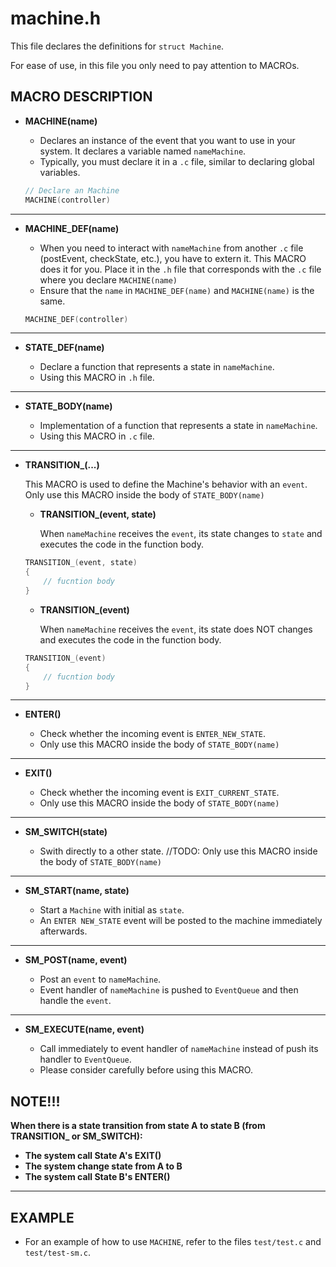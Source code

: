 # machine.h

This file declares the definitions for `struct Machine`.

For ease of use, in this file you only need to pay attention to MACROs.

## MACRO DESCRIPTION

- **MACHINE(name)**

    - Declares an instance of the event that you want to use in your system. It declares a variable named `nameMachine`.
    - Typically, you must declare it in a `.c` file, similar to declaring global variables.

    ```c
    // Declare an Machine
    MACHINE(controller)
    ```

---

- **MACHINE_DEF(name)**

    - When you need to interact with `nameMachine` from another `.c` file (postEvent, checkState, etc.), you have to extern it. This MACRO does it for you. Place it in the `.h` file that corresponds with the `.c` file where you declare `MACHINE(name)`
    - Ensure that the `name` in `MACHINE_DEF(name)` and `MACHINE(name)` is the same.

    ```h
    MACHINE_DEF(controller)
    ```

---

- **STATE_DEF(name)**

    - Declare a function that represents a state in `nameMachine`. 
    - Using this MACRO in `.h` file.

---

- **STATE_BODY(name)**

    - Implementation of a function that represents a state in `nameMachine`. 
    - Using this MACRO in `.c` file.

---

- **TRANSITION_(...)**
  
    This MACRO is used to define the Machine's behavior with an `event`. Only use this MACRO inside the body of `STATE_BODY(name)`
    
    - **TRANSITION_(event, state)**
    
        When `nameMachine` receives the `event`, its state changes to `state` and executes the code in the function body.

    ```c
    TRANSITION_(event, state)
    {
        // fucntion body
    }
    ```

    - **TRANSITION_(event)**

        When `nameMachine` receives the `event`, its state does NOT changes and executes the code in the function body.

    ```c
    TRANSITION_(event)
    {
        // fucntion body
    }
    ```

---

- **ENTER()**

    - Check whether the incoming event is `ENTER_NEW_STATE`.
    - Only use this MACRO inside the body of `STATE_BODY(name)`

---

- **EXIT()**

    - Check whether the incoming event is `EXIT_CURRENT_STATE`.
    - Only use this MACRO inside the body of `STATE_BODY(name)`

---

- **SM_SWITCH(state)**

    - Swith directly to a other state. //TODO:
    Only use this MACRO inside the body of `STATE_BODY(name)`

---

- **SM_START(name, state)**

    - Start a `Machine` with initial as `state`. 
    - An `ENTER NEW_STATE` event will be posted to the machine immediately afterwards.

---

- **SM_POST(name, event)**

    - Post an `event` to `nameMachine`.
    - Event handler of `nameMachine` is pushed to `EventQueue` and then handle the `event`.

---

- **SM_EXECUTE(name, event)**

    - Call immediately to event handler of `nameMachine` instead of push its handler to `EventQueue`. 
    - Please consider carefully before using this MACRO.

## NOTE!!!

**When there is a state transition from state A to state B (from TRANSITION_ or SM_SWITCH):**

- **The system call State A's EXIT()**
- **The system change state from A to B**
- **The system call State B's ENTER()**

---

## EXAMPLE

- For an example of how to use `MACHINE`, refer to the files `test/test.c` and `test/test-sm.c`.